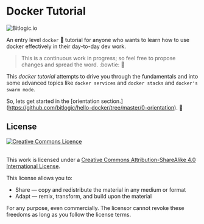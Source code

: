 # Docker Tutorial
![Bitlogic.io](https://github.com/bitlogic/bitlogic.io/blob/master/images/center-logo.png)

An entry level `docker` 🐳 tutorial for anyone who wants to learn how to use docker effectively in their day-to-day dev work. 

> This is a continuous work in progress; so feel free to propose changes and spread the word. :bowtie: :whale: 


This *docker tutorial* attempts to drive you through the fundamentals and into some advanced topics like `docker services` and  `docker stacks` and `docker's swarm mode`.


So, lets get started in the [orientation section.] (https://github.com/bitlogic/hello-docker/tree/master/0-orientation). :punch:



## License

<a rel="license" href="http://creativecommons.org/licenses/by-sa/4.0/"><img alt="Creative Commons Licence" style="border-width:0" src="https://i.creativecommons.org/l/by-sa/4.0/88x31.png" /></a>

<br />This work is licensed under a <a rel="license" href="http://creativecommons.org/licenses/by-sa/4.0/">Creative Commons Attribution-ShareAlike 4.0 International License</a>.

This license allows you to:

* Share — copy and redistribute the material in any medium or format
* Adapt — remix, transform, and build upon the material

For any purpose, even commercially. The licensor cannot revoke these freedoms as long as you follow the license terms.


